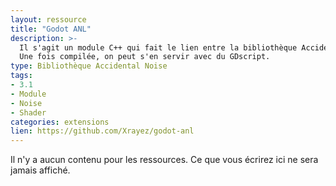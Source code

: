 ```yaml
---
layout: ressource
title: "Godot ANL"
description: >-
  Il s'agit un module C++ qui fait le lien entre la bibliothèque Accidental Noise et Godot Engine.
  Une fois compilée, on peut s'en servir avec du GDscript.
type: Bibliothèque Accidental Noise
tags:
- 3.1
- Module
- Noise
- Shader
categories: extensions
lien: https://github.com/Xrayez/godot-anl
---
```


Il n'y a aucun contenu pour les ressources.
Ce que vous écrirez ici ne sera jamais affiché.
